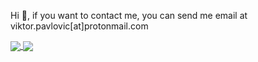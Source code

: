 Hi 👋, if you want to contact me, you can send me email at viktor.pavlovic[at]protonmail.com

<a href="https://github.com/sitemapxml">
  <img align="center" src="https://github-readme-stats.vercel.app/api?username=sitemapxml&show_icons=true&theme=nord&include_all_commits=true)](https://github.com/hacker1024" />
</a>
<a href="https://github.com/sitemapxml">
  <img align="center" src="https://github-readme-stats.vercel.app/api/top-langs/?username=sitemapxml&langs_count=7&theme=nord" />
</a>
